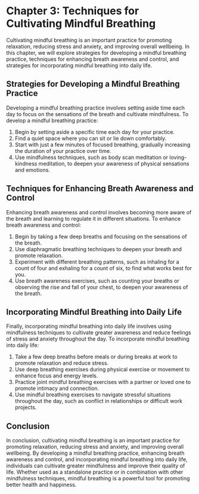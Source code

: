 Chapter 3: Techniques for Cultivating Mindful Breathing
=======================================================

Cultivating mindful breathing is an important practice for promoting relaxation, reducing stress and anxiety, and improving overall wellbeing. In this chapter, we will explore strategies for developing a mindful breathing practice, techniques for enhancing breath awareness and control, and strategies for incorporating mindful breathing into daily life.

Strategies for Developing a Mindful Breathing Practice
------------------------------------------------------

Developing a mindful breathing practice involves setting aside time each day to focus on the sensations of the breath and cultivate mindfulness. To develop a mindful breathing practice:

1. Begin by setting aside a specific time each day for your practice.
2. Find a quiet space where you can sit or lie down comfortably.
3. Start with just a few minutes of focused breathing, gradually increasing the duration of your practice over time.
4. Use mindfulness techniques, such as body scan meditation or loving-kindness meditation, to deepen your awareness of physical sensations and emotions.

Techniques for Enhancing Breath Awareness and Control
-----------------------------------------------------

Enhancing breath awareness and control involves becoming more aware of the breath and learning to regulate it in different situations. To enhance breath awareness and control:

1. Begin by taking a few deep breaths and focusing on the sensations of the breath.
2. Use diaphragmatic breathing techniques to deepen your breath and promote relaxation.
3. Experiment with different breathing patterns, such as inhaling for a count of four and exhaling for a count of six, to find what works best for you.
4. Use breath awareness exercises, such as counting your breaths or observing the rise and fall of your chest, to deepen your awareness of the breath.

Incorporating Mindful Breathing into Daily Life
-----------------------------------------------

Finally, incorporating mindful breathing into daily life involves using mindfulness techniques to cultivate greater awareness and reduce feelings of stress and anxiety throughout the day. To incorporate mindful breathing into daily life:

1. Take a few deep breaths before meals or during breaks at work to promote relaxation and reduce stress.
2. Use deep breathing exercises during physical exercise or movement to enhance focus and energy levels.
3. Practice joint mindful breathing exercises with a partner or loved one to promote intimacy and connection.
4. Use mindful breathing exercises to navigate stressful situations throughout the day, such as conflict in relationships or difficult work projects.

Conclusion
----------

In conclusion, cultivating mindful breathing is an important practice for promoting relaxation, reducing stress and anxiety, and improving overall wellbeing. By developing a mindful breathing practice, enhancing breath awareness and control, and incorporating mindful breathing into daily life, individuals can cultivate greater mindfulness and improve their quality of life. Whether used as a standalone practice or in combination with other mindfulness techniques, mindful breathing is a powerful tool for promoting better health and happiness.
